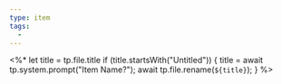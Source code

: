 ```yaml
---
type: item
tags:
  -
---
```

<%* 
let title = tp.file.title 
if (title.startsWith("Untitled")) { 
	title = await tp.system.prompt("Item Name?"); 
	await tp.file.rename(`${title}`); 
} 
%>